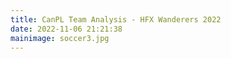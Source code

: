 ```yaml
---
title: CanPL Team Analysis - HFX Wanderers 2022
date: 2022-11-06 21:21:38
mainimage: soccer3.jpg
---
```

